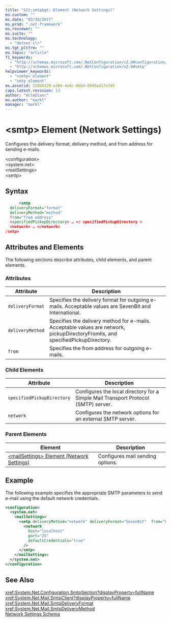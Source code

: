 ```yaml
---
title: "&lt;smtp&gt; Element (Network Settings)"
ms.custom: ""
ms.date: "03/30/2017"
ms.prod: ".net-framework"
ms.reviewer: ""
ms.suite: ""
ms.technology: 
  - "dotnet-clr"
ms.tgt_pltfrm: ""
ms.topic: "article"
f1_keywords: 
  - "http://schemas.microsoft.com/.NetConfiguration/v2.0#configuration/system.net/mailSettings/smtp"
  - "http://schemas.microsoft.com/.NetConfiguration/v2.0#smtp"
helpviewer_keywords: 
  - "<smtp> element"
  - "smtp element"
ms.assetid: 220b0329-e384-4e0c-86b4-0945ad17efd9
caps.latest.revision: 13
author: "mcleblanc"
ms.author: "markl"
manager: "markl"
---
```

# &lt;smtp&gt; Element (Network Settings)
Configures the delivery format, delivery method, and from address for sending e-mails.  
  
 \<configuration>  
\<system.net>  
\<mailSettings>  
\<smtp>  
  
## Syntax  
  
```xml  
      <smtp  
  deliveryFormat="format"   
  deliveryMethod="method"   
  from="from address"   
  <specifiedPickupDirectory> … </ specifiedPickupDirectory >  
  <network> … </network>  
/smtp>  
```  
  
## Attributes and Elements  
 The following sections describe attributes, child elements, and parent elements.  
  
### Attributes  
  
|Attribute|Description|  
|---------------|-----------------|  
|`deliveryFormat`|Specifies the delivery format for outgoing e-mails. Acceptable values are SevenBit and International.|  
|`deliveryMethod`|Specifies the delivery method for e-mails. Acceptable values are network, pickupDirectoryFromIis, and specifiedPickupDirectory.|  
|`from`|Specifies the from address for outgoing e-mails.|  
  
### Child Elements  
  
|Attribute|Description|  
|---------------|-----------------|  
|`specifiedPickupDirectory`|Configures the local directory for a Simple Mail Transport Protocol (SMTP) server.|  
|`network`|Configures the network options for an external SMTP server.|  
  
### Parent Elements  
  
|**Element**|**Description**|  
|-----------------|---------------------|  
|[\<mailSettings> Element (Network Settings)](../../../../../docs/framework/configure-apps/file-schema/network/mailsettings-element-network-settings.md)|Configures mail sending options.|  
  
## Example  
 The following example specifies the appropriate SMTP parameters to send e-mail using the default network credentials.  
  
```xml  
<configuration>  
  <system.net>  
    <mailSettings>  
      <smtp deliveryMethod="network" deliveryFormat="SevenBit"  from="ben@contoso.com">  
        <network  
          host="localhost"  
          port="25"  
          defaultCredentials="true"  
        />  
      </smtp>  
    </mailSettings>  
  </system.net>  
</configuration>  
```  
  
## See Also  
 <xref:System.Net.Configuration.SmtpSection?displayProperty=fullName>   
 <xref:System.Net.Mail.SmtpClient?displayProperty=fullName>   
 <xref:System.Net.Mail.SmtpDeliveryFormat>   
 <xref:System.Net.Mail.SmtpDeliveryMethod>   
 [Network Settings Schema](../../../../../docs/framework/configure-apps/file-schema/network/index.md)
